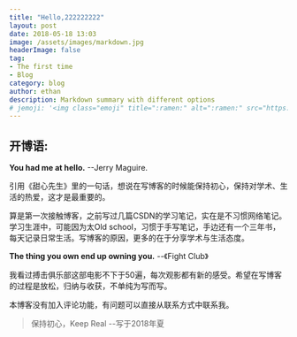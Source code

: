 ```yaml
---
title: "Hello,222222222"
layout: post
date: 2018-05-18 13:03
image: /assets/images/markdown.jpg
headerImage: false
tag:
- The first time
- Blog
category: blog
author: ethan
description: Markdown summary with different options
# jemoji: '<img class="emoji" title=":ramen:" alt=":ramen:" src="https://assets.github.com/images/icons/emoji/unicode/1f35c.png" height="20" width="20" align="absmiddle">'
---
```


## 开博语:

**You had me at hello.** --Jerry Maguire.

引用《甜心先生》里的一句话，想说在写博客的时候能保持初心，保持对学术、生活的热爱，这才是最重要的。

算是第一次接触博客，之前写过几篇CSDN的学习笔记，实在是不习惯网络笔记。学习生涯中，可能因为太Old school，习惯于手写笔记，手边还有一个三年书，每天记录日常生活。写博客的原因，更多的在于分享学术与生活态度。

**The thing you own end up owning you.** --《Fight Club》

我看过搏击俱乐部这部电影不下于50遍，每次观影都有新的感受。希望在写博客的过程是放松，归纳与收获，不单纯为写而写。

本博客没有加入评论功能，有问题可以直接从联系方式中联系我。

>保持初心，Keep Real --写于2018年夏




